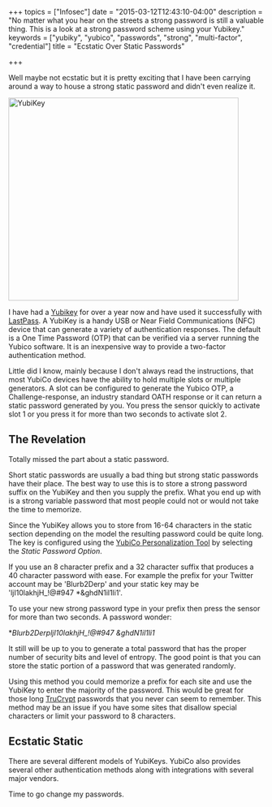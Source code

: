 +++
topics = ["Infosec"]
date = "2015-03-12T12:43:10-04:00"
description = "No matter what you hear on the streets a strong password is still a valuable thing. This is a look at a strong password scheme using your Yubikey."
keywords = ["yubiky", "yubico", "passwords", "strong", "multi-factor", "credential"]
title = "Ecstatic Over Static Passwords"

+++

Well maybe not ecstatic but it is pretty exciting that I have been carrying around a way to house a strong static password and didn't even realize it.

[<img src="http://www.secretchipmunk.com/wp-content/uploads/2013/09/black_single.jpg" alt="YubiKey" width="453" height="400" class="alignnone size-full wp-image-182" />][1]

I have had a [Yubikey][2] for over a year now and have used it successfully with [LastPass][3]. A YubiKey is a handy USB or Near Field Communications (NFC) device that can generate a variety of authentication responses. The default is a One Time Password (OTP) that can be verified via a server running the Yubico software. It is an inexpensive way to provide a two-factor authentication method.

Little did I know, mainly because I don't always read the instructions, that most YubiCo devices have the ability to hold multiple slots or multiple generators. A slot can be configured to generate the Yubico OTP, a Challenge-response, an industry standard OATH response or it can return a static password generated by you. You press the sensor quickly to activate slot 1 or you press it for more than two seconds to activate slot 2.

## The Revelation

Totally missed the part about a static password.

Short static passwords are usually a bad thing but strong static passwords have their place. The best way to use this is to store a strong password suffix on the YubiKey and then you supply the prefix. What you end up with is a strong variable password that most people could not or would not take the time to memorize.

Since the YubiKey allows you to store from 16-64 characters in the static section depending on the model the resulting password could be quite long. The key is configured using the [YubiCo Personalization Tool][4] by selecting the *Static Password Option*.

If you use an 8 character prefix and a 32 character suffix that produces a 40 character password with ease. For example the prefix for your Twitter account may be 'Blurb2Derp' and your static key may be 'ljI10lakhjH_!@#947 *&ghdN1il1li1'.

To use your new strong password type in your prefix then press the sensor for more than two seconds. A password wonder:

**Blurb2DerpljI10lakhjH_!@#947 *&ghdN1il1li1**

It still will be up to you to generate a total password that has the proper number of security bits and level of entropy. The good point is that you can store the static portion of a password that was generated randomly.

Using this method you could memorize a prefix for each site and use the YubiKey to enter the majority of the password. This would be great for those long [TruCrypt][5] passwords that you never can seem to remember. This method may be an issue if you have some sites that disallow special characters or limit your password to 8 characters.

## Ecstatic Static

There are several different models of YubiKeys. YubiCo also provides several other authentication methods along with integrations with several major vendors.

Time to go change my passwords.

 [1]: http://www.secretchipmunk.com/wp-content/uploads/2013/09/black_single.jpg
 [2]: http://www.yubico.com/
 [3]: https://lastpass.com
 [4]: http://www.yubico.com/products/services-software/personalization-tools/
 [5]: http://www.truecrypt.org/ "TruCrypt"
